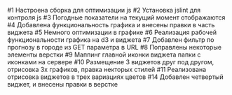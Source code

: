 #1 Настроена сборка для оптимизации js
#2 Установка jslint для контроля js
#3 Погодные показатели на текущий момент отображаются
#4 Добавлена функциональность графика и внесены правки в часть виджета
#5 Немного оптимизации в графике
#6 Реализация рабочей функциональности графика на d3 и виджета
#7 Добавлен фильтр по прогнозу в городе из GET параметра в URL
#8 Поправлены некоторые элементы верстки
#9 Маппинг главной иконки виджета папки с иконками на сервере
#10 Размещение 3 виджетов друг под другом, отрисовка 3х графиков, правка некторых стилей
#11 Реализована отрисовка виджетов в трех вариациях цветов
#14 Добавлен четвертый виджет, и внесены правки в верстке